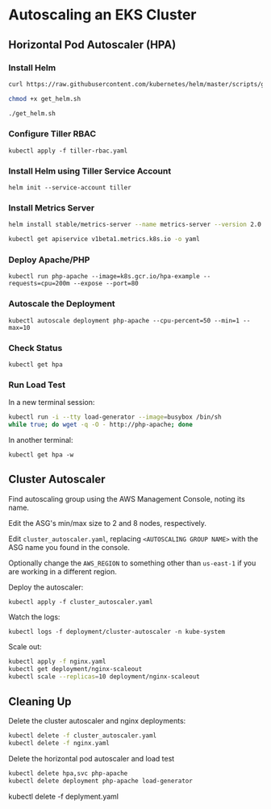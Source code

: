 # Autoscaling an EKS Cluster

## Horizontal Pod Autoscaler (HPA)

### Install Helm

```bash
curl https://raw.githubusercontent.com/kubernetes/helm/master/scripts/get > get_helm.sh

chmod +x get_helm.sh

./get_helm.sh
```

### Configure Tiller RBAC

`kubectl apply -f tiller-rbac.yaml`

### Install Helm using Tiller Service Account

`helm init --service-account tiller`

### Install Metrics Server

```bash
helm install stable/metrics-server --name metrics-server --version 2.0.4 --namespace metrics`

kubectl get apiservice v1beta1.metrics.k8s.io -o yaml
```

### Deploy Apache/PHP

`kubectl run php-apache --image=k8s.gcr.io/hpa-example --requests=cpu=200m --expose --port=80`

### Autoscale the Deployment

`kubectl autoscale deployment php-apache --cpu-percent=50 --min=1 --max=10`

### Check Status

`kubectl get hpa`

### Run Load Test

In a new terminal session:

```bash
kubectl run -i --tty load-generator --image=busybox /bin/sh
while true; do wget -q -O - http://php-apache; done
```

In another terminal:

`kubectl get hpa -w`

## Cluster Autoscaler

Find autoscaling group using the AWS Management Console, noting its name.

Edit the ASG's min/max size to 2 and 8 nodes, respectively.

Edit `cluster_autoscaler.yaml`, replacing `<AUTOSCALING GROUP NAME>` with the ASG name you found in the console.

Optionally change the `AWS_REGION` to something other than `us-east-1` if you are working in a different region.

Deploy the autoscaler:

`kubectl apply -f cluster_autoscaler.yaml`

Watch the logs:

`kubectl logs -f deployment/cluster-autoscaler -n kube-system`

Scale out:

```bash
kubectl apply -f nginx.yaml
kubectl get deployment/nginx-scaleout
kubectl scale --replicas=10 deployment/nginx-scaleout
```

## Cleaning Up

Delete the cluster autoscaler and nginx deployments:

```bash
kubectl delete -f cluster_autoscaler.yaml
kubectl delete -f nginx.yaml
```

Delete the horizontal pod autoscaler and load test

```bash
kubectl delete hpa,svc php-apache
kubectl delete deployment php-apache load-generator
```

kubectl delete -f deplyment.yaml
